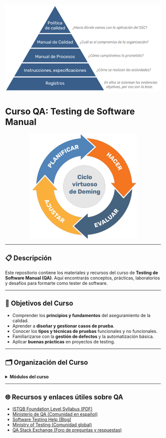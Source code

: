 # ![Logo QA](modulo_1/SGC.png)

# Curso QA: Testing de Software Manual

<p align="center">
  <img src="modulo_1/ciclo_deming.png" alt="Ciclo Deming" width="350"/>
</p>

---

## 📋 Descripción

Este repositorio contiene los materiales y recursos del curso de <b>Testing de Software Manual (QA)</b>. Aquí encontrarás conceptos, prácticas, laboratorios y desafíos para formarte como tester de software.

---

## 🎯 Objetivos del Curso

- Comprender los <b>principios y fundamentos</b> del aseguramiento de la calidad.
- Aprender a <b>diseñar y gestionar casos de prueba</b>.
- Conocer los <b>tipos y técnicas de pruebas</b> funcionales y no funcionales.
- Familiarizarse con la <b>gestión de defectos</b> y la automatización básica.
- Aplicar <b>buenas prácticas</b> en proyectos de testing.

---

## 🗂️ Organización del Curso

<details>
  <summary><b>Módulos del curso</b></summary>
  <ol>
    <li><a href="modulo1_principios_fundamentos.md"><b>Módulo 1:</b> Principios y Fundamentos (Concepto de calidad)</a></li>
    <li><a href="modulo2_Casos%20de%20prueba.md"><b>Módulo 2:</b> Diseño de Pruebas Funcionales</a></li>
    <li><a href="modulo3_gestion_defectos.md"><b>Módulo 3:</b> Gestión de Defectos</a></li>
    <li><a href="modulo4_automatizacion.md"><b>Módulo 4:</b> Automatización</a></li>
    <li><a href="modulo5_pruebas_no_funcionales.md"><b>Módulo 5:</b> Pruebas No Funcionales</a></li>
    <li><a href="modulo6_gestion_proyectos_testing.md"><b>Módulo 6:</b> Gestión de Proyectos de Testing</a></li>
  </ol>
</details>

---

## 🌐 Recursos y enlaces útiles sobre QA

- [ISTQB Foundation Level Syllabus (PDF)](https://www.istqb.org/downloads/send/2-foundation-level-documents/3-foundation-level-syllabus-2018.html)
- [Ministerio de QA (Comunidad en español)](https://www.ministeriodeqa.com/)
- [Software Testing Help (Blog)](https://www.softwaretestinghelp.com/)
- [Ministry of Testing (Comunidad global)](https://www.ministryoftesting.com/)
- [QA Stack Exchange (Foro de preguntas y respuestas)](https://sqa.stackexchange.com/)
